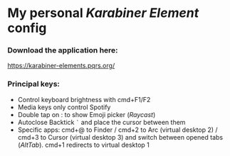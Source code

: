 # My personal _Karabiner Element_ config

### Download the application here:

https://karabiner-elements.pqrs.org/

### Principal keys:

- Control keyboard brightness with cmd+F1/F2
- Media keys only control Spotify
- Double tap on : to show Emoji picker (_Raycast_)
- Autoclose Backtick `` ` `` and place the cursor between them
- Specific apps: cmd+@ to Finder / cmd+2 to Arc (virtual desktop 2) / cmd+3 to Cursor (virtual desktop 3) and switch between opened tabs (_AltTab_). cmd+1 redirects to virtual desktop 1
